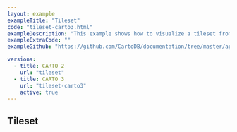 ```yaml
---
layout: example
exampleTitle: "Tileset"
code: "tileset-carto3.html"
exampleDescription: "This example shows how to visualize a tileset from the CARTO platform with Mapbox GL JS."
exampleExtraCode: ""
exampleGithub: "https://github.com/CartoDB/documentation/tree/master/app/content/mapbox-gl-js/examples/tileset-carto3.html"

versions:
  - title: CARTO 2
    url: "tileset"
  - title: CARTO 3
    url: "tileset-carto3"
    active: true
---
```


## Tileset